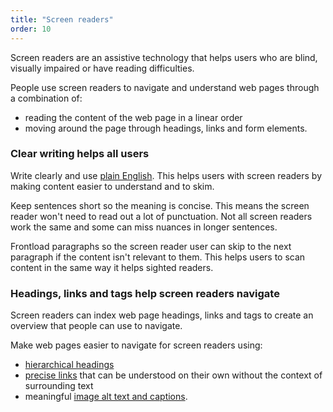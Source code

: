 ```yaml
---
title: "Screen readers"
order: 10
---
```


Screen readers are an assistive technology that helps users who are blind, visually impaired or have reading difficulties.

People use screen readers to navigate and understand web pages through a combination of:
- reading the content of the web page in a linear order
- moving around the page through headings, links and form elements.

### Clear writing helps all users

Write clearly and use [plain English](/writing-style/#plain-english). This helps users with screen readers by making content easier to understand and to skim.

Keep sentences short so the meaning is concise. This means the screen reader won't need to read out a lot of punctuation. Not all screen readers work the same and some can miss nuances in longer sentences.

Frontload paragraphs so the screen reader user can skip to the next paragraph if the content isn't relevant to them. This helps users to scan content in the same way it helps sighted readers.

### Headings, links and tags help screen readers navigate

Screen readers can index web page headings, links and tags to create an overview that people can use to navigate.

Make web pages easier to navigate for screen readers using:

- [hierarchical headings](/content-structure/#headings-and-subheadings)
- [precise links](/content-structure/#hyperlinks) that can be understood on their own without the context of surrounding text
- meaningful [image alt text and captions](#images-and-alt-text).
